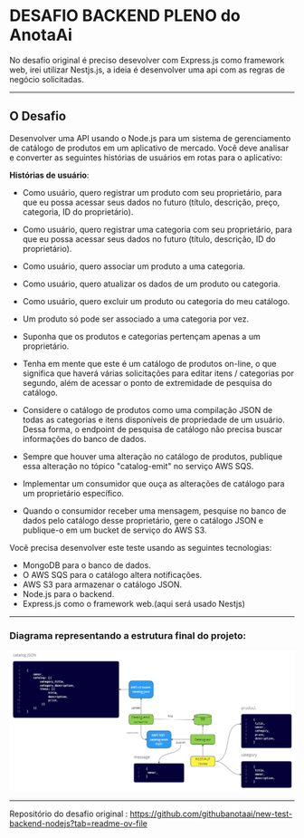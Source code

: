 # DESAFIO BACKEND PLENO do AnotaAi

No desafio original é preciso desevolver com Express.js como framework web, irei utilizar Nestjs.js, a ideia é desenvolver uma api com as regras de negócio solicitadas.   

---

## O Desafio

Desenvolver uma API usando o Node.js para um sistema de gerenciamento de catálogo de produtos em um aplicativo de mercado. Você deve analisar e converter as seguintes histórias de usuários em rotas para o aplicativo:

**Histórias de usuário**:

- Como usuário, quero registrar um produto com seu proprietário, para que eu possa acessar seus dados no futuro (título, descrição, preço, categoria, ID do proprietário).

- Como usuário, quero registrar uma categoria com seu proprietário, para que eu possa acessar seus dados no futuro (título, descrição, ID do proprietário).

- Como usuário, quero associar um produto a uma categoria.

- Como usuário, quero atualizar os dados de um produto ou categoria.

- Como usuário, quero excluir um produto ou categoria do meu catálogo.

- Um produto só pode ser associado a uma categoria por vez.

- Suponha que os produtos e categorias pertençam apenas a um proprietário.

- Tenha em mente que este é um catálogo de produtos on-line, o que significa que haverá várias solicitações para editar itens / categorias por segundo, além de acessar o ponto de extremidade de pesquisa do catálogo.

- Considere o catálogo de produtos como uma compilação JSON de todas as categorias e itens disponíveis de propriedade de um usuário. Dessa forma, o endpoint de pesquisa de catálogo não precisa buscar informações do banco de dados.

- Sempre que houver uma alteração no catálogo de produtos, publique essa alteração no tópico "catalog-emit" no serviço AWS SQS.

- Implementar um consumidor que ouça as alterações de catálogo para um proprietário específico.

- Quando o consumidor receber uma mensagem, pesquise no banco de dados pelo catálogo desse proprietário, gere o catálogo JSON e publique-o em um bucket de serviço do AWS S3.

Você precisa desenvolver este teste usando as seguintes tecnologias:

- MongoDB para o banco de dados.
- O AWS SQS para o catálogo altera notificações.
- AWS S3 para armazenar o catálogo JSON.
- Node.js para o backend.
- Express.js como o framework web.(aqui será usado Nestjs)

---
### Diagrama representando a estrutura final do projeto:

![Diagram representing the final structure of the project:](diagram.png)

---
Repositório do desafio original : https://github.com/githubanotaai/new-test-backend-nodejs?tab=readme-ov-file
